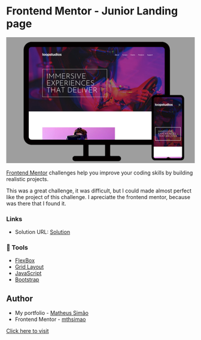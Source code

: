 # Frontend Mentor - Junior Landing page

<img src="images/project-finished.png">


[Frontend Mentor](https://www.frontendmentor.io) challenges help you improve your coding skills by building realistic projects.

<p>This was a great challenge, it was difficult, but I could made almost perfect like the project of this challenge. I apreciatte the frontend mentor, because was there that I found it.</p>

### Links

- Solution URL: [Solution](https://mthsimao.github.io/junior-landingpage/)



### 🔨 Tools

- [FlexBox](https://css-tricks.com/snippets/css/a-guide-to-flexbox/)
- [Grid Layout](https://developer.mozilla.org/pt-BR/docs/Web/CSS/CSS_grid_layout/Basic_concepts_of_grid_layout)
- [JavaScript](https://developer.mozilla.org/pt-BR/docs/Web/JavaScript)
- [Bootstrap](https://getbootstrap.com)

## Author

- My portfolio - <a href="https://mthsimao.github.io/portfolio" target="_blank">Matheus Simão</a>
- Frontend Mentor - <a href="https://www.frontendmentor.io/profile/mthsimao" target="_blank"> mthsimao</a>

[Click here to visit](https://mthsimao.github.io/junior-landingpage/)
